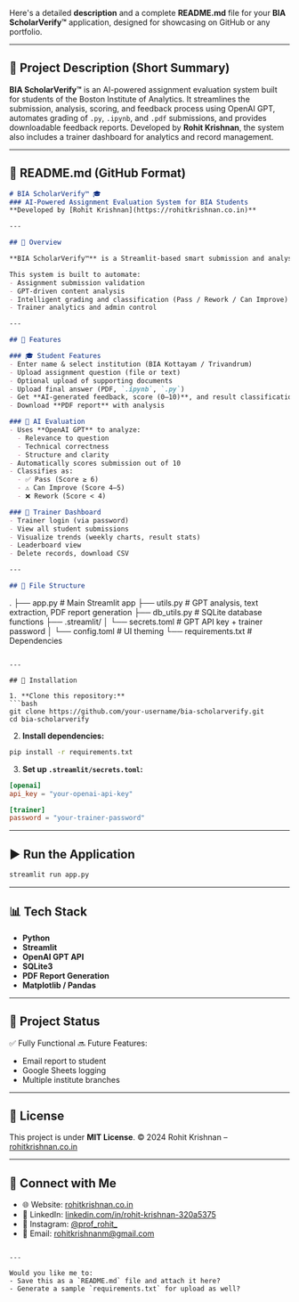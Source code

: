Here's a detailed **description** and a complete **README.md** file for your **BIA ScholarVerify™** application, designed for showcasing on GitHub or any portfolio.

---

## 🧾 Project Description (Short Summary)

**BIA ScholarVerify™** is an AI-powered assignment evaluation system built for students of the Boston Institute of Analytics. It streamlines the submission, analysis, scoring, and feedback process using OpenAI GPT, automates grading of `.py`, `.ipynb`, and `.pdf` submissions, and provides downloadable feedback reports. Developed by **Rohit Krishnan**, the system also includes a trainer dashboard for analytics and record management.

---

## 📘 README.md (GitHub Format)

```markdown
# BIA ScholarVerify™ 🎓
### AI-Powered Assignment Evaluation System for BIA Students  
**Developed by [Rohit Krishnan](https://rohitkrishnan.co.in)**

---

## 📌 Overview

**BIA ScholarVerify™** is a Streamlit-based smart submission and analysis app designed for the **Boston Institute of Analytics (BIA)**. It allows students to upload assignments, receive instant feedback powered by **OpenAI GPT**, and download a personalized report.

This system is built to automate:
- Assignment submission validation
- GPT-driven content analysis
- Intelligent grading and classification (Pass / Rework / Can Improve)
- Trainer analytics and admin control

---

## 🚀 Features

### 🎓 Student Features
- Enter name & select institution (BIA Kottayam / Trivandrum)
- Upload assignment question (file or text)
- Optional upload of supporting documents
- Upload final answer (PDF, `.ipynb`, `.py`)
- Get **AI-generated feedback, score (0–10)**, and result classification
- Download **PDF report** with analysis

### 🧠 AI Evaluation
- Uses **OpenAI GPT** to analyze:
  - Relevance to question
  - Technical correctness
  - Structure and clarity
- Automatically scores submission out of 10
- Classifies as:
  - ✅ Pass (Score ≥ 6)
  - ⚠️ Can Improve (Score 4–5)
  - ❌ Rework (Score < 4)

### 🔐 Trainer Dashboard
- Trainer login (via password)
- View all student submissions
- Visualize trends (weekly charts, result stats)
- Leaderboard view
- Delete records, download CSV

---

## 📂 File Structure

```

.
├── app.py              # Main Streamlit app
├── utils.py            # GPT analysis, text extraction, PDF report generation
├── db\_utils.py         # SQLite database functions
├── .streamlit/
│   └── secrets.toml    # GPT API key + trainer password
│   └── config.toml     # UI theming
└── requirements.txt    # Dependencies

````

---

## 🔧 Installation

1. **Clone this repository:**
```bash
git clone https://github.com/your-username/bia-scholarverify.git
cd bia-scholarverify
````

2. **Install dependencies:**

```bash
pip install -r requirements.txt
```

3. **Set up `.streamlit/secrets.toml`:**

```toml
[openai]
api_key = "your-openai-api-key"

[trainer]
password = "your-trainer-password"
```

---

## ▶️ Run the Application

```bash
streamlit run app.py
```

---

## 📊 Tech Stack

* **Python**
* **Streamlit**
* **OpenAI GPT API**
* **SQLite3**
* **PDF Report Generation**
* **Matplotlib / Pandas**

---

## 📌 Project Status

✅ Fully Functional
🔜 Future Features:

* Email report to student
* Google Sheets logging
* Multiple institute branches

---

## 📄 License

This project is under **MIT License**.
© 2024 Rohit Krishnan – [rohitkrishnan.co.in](https://rohitkrishnan.co.in)

---

## 🔗 Connect with Me

* 🌐 Website: [rohitkrishnan.co.in](https://rohitkrishnan.co.in)
* 💼 LinkedIn: [linkedin.com/in/rohit-krishnan-320a5375](https://www.linkedin.com/in/rohit-krishnan-320a5375)
* 📸 Instagram: [@prof\_rohit\_](https://instagram.com/prof_rohit_)
* 📧 Email: [rohitkrishnanm@gmail.com](mailto:rohitkrishnanm@gmail.com)

```

---

Would you like me to:
- Save this as a `README.md` file and attach it here?
- Generate a sample `requirements.txt` for upload as well?
```
